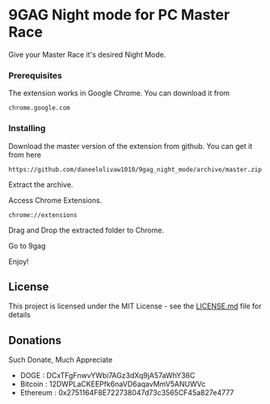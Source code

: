 # 9GAG Night mode for PC Master Race

Give your Master Race it's desired Night Mode.

### Prerequisites

The extension works in Google Chrome. You can download it from

```
chrome.google.com
```

### Installing

Download the master version of the extension from github. You can get it from here

```
https://github.com/daneelolivaw1010/9gag_night_mode/archive/master.zip
```

Extract the archive.

Access Chrome Extensions.

```
chrome://extensions
```

Drag and Drop the extracted folder to Chrome.

Go to 9gag

Enjoy!

## License

This project is licensed under the MIT License - see the [LICENSE.md](LICENSE.md) file for details

## Donations

Such Donate, Much Appreciate

* DOGE : DCxTFgFnwvYWbi7AGz3dXq9jA57aWhY36C
* Bitcoin : 12DWPLaCKEEPfk6naVD6aqavMmV5ANUWVc
* Ethereum : 0x2751164F8E722738047d73c3565CF45a827e4777